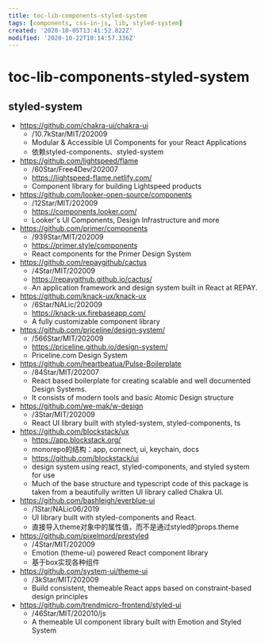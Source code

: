 ```yaml
---
title: toc-lib-components-styled-system
tags: [components, css-in-js, lib, styled-system]
created: '2020-10-05T13:41:52.822Z'
modified: '2020-10-22T10:14:57.336Z'
---
```


# toc-lib-components-styled-system

## styled-system

- https://github.com/chakra-ui/chakra-ui
  - /10.7kStar/MIT/202009
  - Modular & Accessible UI Components for your React Applications
  - 依赖styled-components、styled-system
- https://github.com/lightspeed/flame
  - /60Star/Free4Dev/202007
  - https://lightspeed-flame.netlify.com/
  - Component library for building Lightspeed products
- https://github.com/looker-open-source/components
  - /12Star/MIT/202009
  - https://components.looker.com/
  - Looker's UI Components, Design Infrastructure and more
- https://github.com/primer/components
  - /939Star/MIT/202009
  - https://primer.style/components
  - React components for the Primer Design System
- https://github.com/repaygithub/cactus
  - /4Star/MIT/202009
  - https://repaygithub.github.io/cactus/
  - An application framework and design system built in React at REPAY.
- https://github.com/knack-ux/knack-ux
  - /6Star/NALic/202009
  - https://knack-ux.firebaseapp.com/
  - A fully customizable component library
- https://github.com/priceline/design-system/
  - /566Star/MIT/202009
  - https://priceline.github.io/design-system/
  - Priceline.com Design System
- https://github.com/heartbeatua/Pulse-Boilerplate
  - /84Star/MIT/202007
  - React based boilerplate for creating scalable and well documented Design Systems. 
  - It consists of modern tools and basic Atomic Design structure
- https://github.com/we-mak/w-design
  - /3Star/MIT/202009
  - React UI library built with styled-system, styled-components, ts
- https://github.com/blockstack/ux
  - https://app.blockstack.org/
  - monorepo的结构：app, connect, ui, keychain, docs
  - https://github.com/blockstack/ui
  - design system using react, styled-components, and styled system for use
  - Much of the base structure and typescript code of this package is taken from a beautifully written UI library called Chakra UI.
- https://github.com/bashleigh/everblue-ui
  - /1Star/NALic06/2019
  - UI library built with styled-components and React.
  - 直接导入theme对象中的属性值，而不是通过styled的props.theme
- https://github.com/pixelmord/prestyled
  - /4Star/MIT/202009
  - Emotion (theme-ui) powered React component library
  - 基于box实现各种组件
- https://github.com/system-ui/theme-ui
  - /3kStar/MIT/202009
  - Build consistent, themeable React apps based on constraint-based design principles
- https://github.com/trendmicro-frontend/styled-ui
  - /46Star/MIT/202010/js
  - A themeable UI component library built with Emotion and Styled System

